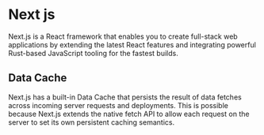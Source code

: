 # Next js

Next.js is a React framework that enables you to create full-stack web applications by extending
the latest React features and integrating powerful Rust-based JavaScript tooling for the fastest builds.

## Data Cache

Next.js has a built-in Data Cache that persists the result of data fetches across incoming server requests and deployments.
This is possible because Next.js extends the native fetch API to allow each request on the server to set its own persistent
caching semantics.
